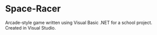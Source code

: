 # Space-Racer
Arcade-style game written using Visual Basic .NET for a school project. Created in Visual Studio. 

